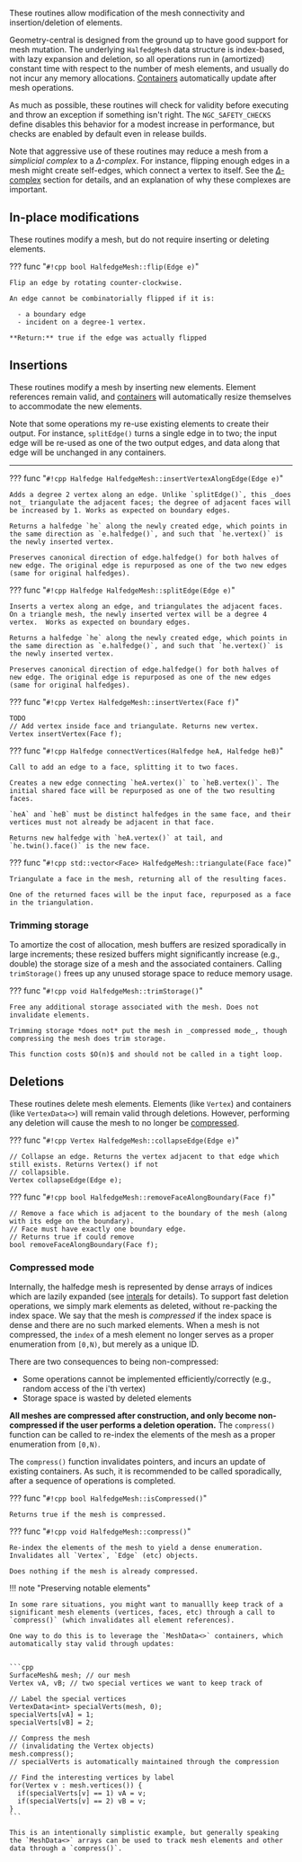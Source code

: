 These routines allow modification of the mesh connectivity and insertion/deletion of elements.

Geometry-central is designed from the ground up to have good support for mesh mutation. The underlying `HalfedgMesh` data structure is index-based, with lazy expansion and deletion, so all operations run in (amortized) constant time with respect to the number of mesh elements, and usually do not incur any memory allocations. [Containers](containers.md) automatically update after mesh operations.

As much as possible, these routines will check for validity before executing and throw an exception if something isn't right. The `NGC_SAFETY_CHECKS` define disables this behavior for a modest increase in performance, but checks are enabled by default even in release builds.

Note that aggressive use of these routines may reduce a mesh from a _simplicial complex_ to a _$\Delta$-complex_. For instance, flipping enough edges in a mesh might create self-edges, which connect a vertex to itself. See the [$\Delta$-complex](delta_complex.md) section for details, and an explanation of why these complexes are important.

## In-place modifications

These routines modify a mesh, but do not require inserting or deleting elements.

??? func "`#!cpp bool HalfedgeMesh::flip(Edge e)`"

    Flip an edge by rotating counter-clockwise. 

    An edge cannot be combinatorially flipped if it is:

      - a boundary edge
      - incident on a degree-1 vertex.

    **Return:** true if the edge was actually flipped 


## Insertions

These routines modify a mesh by inserting new elements. Element references remain valid, and [containers](containers.md) will automatically resize themselves to accommodate the new elements. 

Note that some operations my re-use existing elements to create their output. For instance, `splitEdge()` turns a single edge in to two; the input edge will be re-used as one of the two output edges, and data along that edge will be unchanged in any containers.

---

??? func "`#!cpp Halfedge HalfedgeMesh::insertVertexAlongEdge(Edge e)`"

    Adds a degree 2 vertex along an edge. Unlike `splitEdge()`, this _does not_ triangulate the adjacent faces; the degree of adjacent faces will be increased by 1. Works as expected on boundary edges.

    Returns a halfedge `he` along the newly created edge, which points in the same direction as `e.halfedge()`, and such that `he.vertex()` is the newly inserted vertex.

    Preserves canonical direction of edge.halfedge() for both halves of new edge. The original edge is repurposed as one of the two new edges (same for original halfedges).


??? func "`#!cpp Halfedge HalfedgeMesh::splitEdge(Edge e)`"

    Inserts a vertex along an edge, and triangulates the adjacent faces. On a triangle mesh, the newly inserted vertex will be a degree 4 vertex.  Works as expected on boundary edges.

    Returns a halfedge `he` along the newly created edge, which points in the same direction as `e.halfedge()`, and such that `he.vertex()` is the newly inserted vertex.

    Preserves canonical direction of edge.halfedge() for both halves of new edge. The original edge is repurposed as one of the new edges (same for original halfedges).
    

??? func "`#!cpp Vertex HalfedgeMesh::insertVertex(Face f)`"

    TODO
    // Add vertex inside face and triangulate. Returns new vertex.
    Vertex insertVertex(Face f);


??? func "`#!cpp Halfedge connectVertices(Halfedge heA, Halfedge heB)`"

    Call to add an edge to a face, splitting it to two faces.

    Creates a new edge connecting `heA.vertex()` to `heB.vertex()`. The initial shared face will be repurposed as one of the two resulting faces.
    
    `heA` and `heB` must be distinct halfedges in the same face, and their vertices must not already be adjacent in that face.

    Returns new halfedge with `heA.vertex()` at tail, and `he.twin().face()` is the new face.


??? func "`#!cpp std::vector<Face> HalfedgeMesh::triangulate(Face face)`"

    Triangulate a face in the mesh, returning all of the resulting faces.
    
    One of the returned faces will be the input face, repurposed as a face in the triangulation.


### Trimming storage
    
To amortize the cost of allocation, mesh buffers are resized sporadically in large increments; these resized buffers might significantly increase (e.g., double) the storage size of a mesh and the associated containers. Calling `trimStorage()` frees up any unused storage space to reduce memory usage. 

??? func "`#!cpp void HalfedgeMesh::trimStorage()`"

    Free any additional storage associated with the mesh. Does not invalidate elements.

    Trimming storage *does not* put the mesh in _compressed mode_, though compressing the mesh does trim storage.

    This function costs $O(n)$ and should not be called in a tight loop.


## Deletions

These routines delete mesh elements. Elements (like `Vertex`) and containers (like `VertexData<>`) will remain valid through deletions. However, performing any deletion will cause the mesh to no longer be [compressed](#compressed-mode).

??? func "`#!cpp Vertex HalfedgeMesh::collapseEdge(Edge e)`"

    // Collapse an edge. Returns the vertex adjacent to that edge which still exists. Returns Vertex() if not
    // collapsible.
    Vertex collapseEdge(Edge e);

??? func "`#!cpp bool HalfedgeMesh::removeFaceAlongBoundary(Face f)`"

    // Remove a face which is adjacent to the boundary of the mesh (along with its edge on the boundary).
    // Face must have exactly one boundary edge.
    // Returns true if could remove
    bool removeFaceAlongBoundary(Face f);


### Compressed mode

Internally, the halfedge mesh is represented by dense arrays of indices which are lazily expanded (see [interals](internals.md) for details). To support fast deletion operations, we simply mark elements as deleted, without re-packing the index space. We say that the mesh is _compressed_ if the index space is dense and there are no such marked elements. When a mesh is not compressed, the `index` of a mesh element no longer serves as a proper enumeration from `[0,N)`, but merely as a unique ID.

There are two consequences to being non-compressed:

  - Some operations cannot be implemented efficiently/correctly (e.g., random access of the i'th vertex)
  - Storage space is wasted by deleted elements


**All meshes are compressed after construction, and only become non-compressed if the user performs a deletion operation.**  The `compress()` function can be called to re-index the elements of the mesh as a proper enumeration from `[0,N)`.

The `compress()` function invalidates pointers, and incurs an update of existing containers. As such, it is recommended to be called sporadically, after a sequence of operations is completed.

??? func "`#!cpp bool HalfedgeMesh::isCompressed()`"

    Returns true if the mesh is compressed.

??? func "`#!cpp void HalfedgeMesh::compress()`"

    Re-index the elements of the mesh to yield a dense enumeration. Invalidates all `Vertex`, `Edge` (etc) objects.

    Does nothing if the mesh is already compressed.


!!! note "Preserving notable elements"

    In some rare situations, you might want to manuallly keep track of a significant mesh elements (vertices, faces, etc) through a call to `compress()` (which invalidates all element references).

    One way to do this is to leverage the `MeshData<>` containers, which automatically stay valid through updates:
    

    ```cpp
    SurfaceMesh& mesh; // our mesh
    Vertex vA, vB; // two special vertices we want to keep track of

    // Label the special vertices
    VertexData<int> specialVerts(mesh, 0);
    specialVerts[vA] = 1;
    specialVerts[vB] = 2;

    // Compress the mesh
    // (invalidating the Vertex objects)
    mesh.compress();   
    // specialVerts is automatically maintained through the compression

    // Find the interesting vertices by label
    for(Vertex v : mesh.vertices()) {
      if(specialVerts[v] == 1) vA = v;
      if(specialVerts[v] == 2) vB = v;
    }
    ```

    This is an intentionally simplistic example, but generally speaking the `MeshData<>` arrays can be used to track mesh elements and other data through a `compress()`.


